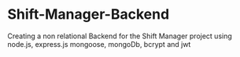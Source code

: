 # Shift-Manager-Backend
Creating a non relational Backend for the Shift Manager project using node.js, express.js mongoose, mongoDb, bcrypt and  jwt

